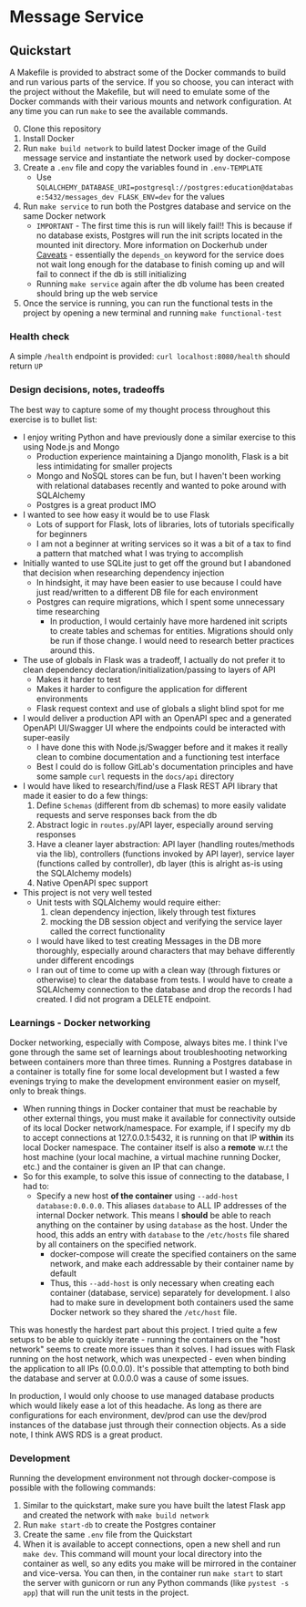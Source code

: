 # Message Service

## Quickstart
A Makefile is provided to abstract some of the Docker commands to build and run various parts of the service. If you so choose, you can interact with the project without the Makefile, but will need to emulate some of the Docker commands with their various mounts and network configuration. At any time you can run `make` to see the available commands.

0. Clone this repository
1. Install Docker
2. Run `make build network` to build latest Docker image of the Guild message service and instantiate the network used by docker-compose
3. Create a `.env` file and copy the variables found in `.env-TEMPLATE`
    - Use ```SQLALCHEMY_DATABASE_URI=postgresql://postgres:education@database:5432/messages_dev
    FLASK_ENV=dev``` for the values
4. Run `make service` to run both the Postgres database and service on the same Docker network
    - `IMPORTANT` - The first time this is run will likely fail!! This is because if no database exists, Postgres will run the init scripts located in the mounted init directory. More information on Dockerhub under [Caveats](https://hub.docker.com/_/postgres) - essentially the `depends_on` keyword for the service does not wait long enough for the database to finish coming up and will fail to connect if the db is still initializing
    - Running `make service` again after the db volume has been created should bring up the web service
5. Once the service is running, you can run the functional tests in the project by opening a new terminal and running `make functional-test`

### Health check
A simple `/health` endpoint is provided: `curl localhost:8080/health` should return `UP`

### Design decisions, notes, tradeoffs
The best way to capture some of my thought process throughout this exercise is to bullet list:

- I enjoy writing Python and have previously done a similar exercise to this using Node.js and Mongo
    - Production experience maintaining a Django monolith, Flask is a bit less intimidating for smaller projects
    - Mongo and NoSQL stores can be fun, but I haven't been working with relational databases recently and wanted to poke around with SQLAlchemy
    - Postgres is a great product IMO
- I wanted to see how easy it would be to use Flask
    - Lots of support for Flask, lots of libraries, lots of tutorials specifically for beginners
    - I am not a beginner at writing services so it was a bit of a tax to find a pattern that matched what I was trying to accomplish
- Initially wanted to use SQLite just to get off the ground but I abandoned that decision when researching dependency injection
    - In hindsight, it may have been easier to use because I could have just read/written to a different DB file for each environment
    - Postgres can require migrations, which I spent some unnecessary time researching
        - In production, I would certainly have more hardened init scripts to create tables and schemas for entities. Migrations should only be run if those change. I would need to research better practices around this.
- The use of globals in Flask was a tradeoff, I actually do not prefer it to clean dependency declaration/initialization/passing to layers of API
    - Makes it harder to test
    - Makes it harder to configure the application for different environments
    - Flask request context and use of globals a slight blind spot for me
- I would deliver a production API with an OpenAPI spec and a generated OpenAPI UI/Swagger UI where the endpoints could be interacted with super-easily
    - I have done this with Node.js/Swagger before and it makes it really clean to combine documentation and a functioning test interface
    - Best I could do is follow GitLab's documentation principles and have some sample `curl` requests in the `docs/api` directory
- I would have liked to research/find/use a Flask REST API library that made it easier to do a few things:
    1. Define `Schemas` (different from db schemas) to more easily validate requests and serve responses back from the db
    2. Abstract logic in `routes.py`/API layer, especially around serving responses
    3. Have a cleaner layer abstraction: API layer (handling routes/methods via the lib), controllers (functions invoked by API layer), service layer (functions called by controller), db layer (this is alright as-is using the SQLAlchemy models)
    3. Native OpenAPI spec support
- This project is not very well tested
    - Unit tests with SQLAlchemy would require either:
        1. clean dependency injection, likely through test fixtures
        2. mocking the DB session object and verifying the service layer called the correct functionality
    - I would have liked to test creating Messages in the DB more thoroughly, especially around characters that may behave differently under different encodings
    - I ran out of time to come up with a clean way (through fixtures or otherwise) to clear the database from tests. I would have to create a SQLAlchemy connection to the database and drop the records I had created. I did not program a DELETE endpoint.

### Learnings - Docker networking
Docker networking, especially with Compose, always bites me. I think I've gone through the same set of learnings about troubleshooting networking between containers more than three times. Running a Postgres database in a container is totally fine for some local development but I wasted a few evenings trying to make the development environment easier on myself, only to break things.

- When running things in Docker container that must be reachable by other external things, you must make it available for connectivity outside of its local Docker network/namespace. For example, if I specify my db to accept connections at 127.0.0.1:5432, it is running on that IP **within** its local Docker namespace. The container itself is also a **remote** w.r.t the host machine (your local machine, a virtual machine running Docker, etc.) and the container is given an IP that can change.
- So for this example, to solve this issue of connecting to the database, I had to:
    - Specify a new host **of the container** using `--add-host database:0.0.0.0`. This aliases `database` to ALL IP addresses of the internal Docker network. This means I **should** be able to reach anything on the container by using `database` as the host. Under the hood, this adds an entry with `database` to the `/etc/hosts` file shared by all containers on the specified network.
        - docker-compose will create the specified containers on the same network, and make each addressable by their container name by default
        - Thus, this `--add-host` is only necessary when creating each container (database, service) separately for development. I also had to make sure in development both containers used the same Docker network so they shared the `/etc/host` file.

This was honestly the hardest part about this project. I tried quite a few setups to be able to quickly iterate - running the containers on the "host network" seems to create more issues than it solves. I had issues with Flask running on the host network, which was unexpected - even when binding the application to all IPs (0.0.0.0). It's possible that attempting to both bind the database and server at 0.0.0.0 was a cause of some issues.

In production, I would only choose to use managed database products which would likely ease a lot of this headache. As long as there are configurations for each environment, dev/prod can use the dev/prod instances of the database just through their connection objects. As a side note, I think AWS RDS is a great product.

### Development
Running the development environment not through docker-compose is possible with the following commands:

1. Similar to the quickstart, make sure you have built the latest Flask app and created the network with `make build network`
2. Run `make start-db` to create the Postgres container
3. Create the same `.env` file from the Quickstart
4. When it is available to accept connections, open a new shell and run `make dev`. This command will mount your local directory into the container as well, so any edits you make will be mirrored in the container and vice-versa. You can then, in the container run `make start` to start the server with gunicorn or run any Python commands (like `pystest -s app`) that will run the unit tests in the project.

